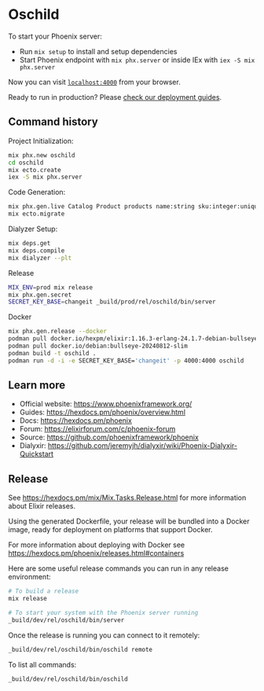 # Oschild

To start your Phoenix server:

  * Run `mix setup` to install and setup dependencies
  * Start Phoenix endpoint with `mix phx.server` or inside IEx with `iex -S mix phx.server`

Now you can visit [`localhost:4000`](http://localhost:4000) from your browser.

Ready to run in production? Please [check our deployment guides](https://hexdocs.pm/phoenix/deployment.html).


## Command history

Project Initialization:
```sh
mix phx.new oschild
cd oschild
mix ecto.create
iex -S mix phx.server
```

Code Generation:
```sh
mix phx.gen.live Catalog Product products name:string sku:integer:unique
mix ecto.migrate
```

Dialyzer Setup:
```sh
mix deps.get
mix deps.compile
mix dialyzer --plt
```

Release
```sh
MIX_ENV=prod mix release
mix phx.gen.secret
SECRET_KEY_BASE=changeit _build/prod/rel/oschild/bin/server
```

Docker
```sh
mix phx.gen.release --docker
podman pull docker.io/hexpm/elixir:1.16.3-erlang-24.1.7-debian-bullseye-20240812-slim
podman pull docker.io/debian:bullseye-20240812-slim
podman build -t oschild .
podman run -d -i -e SECRET_KEY_BASE='changeit' -p 4000:4000 oschild
```


## Learn more

  * Official website: https://www.phoenixframework.org/
  * Guides: https://hexdocs.pm/phoenix/overview.html
  * Docs: https://hexdocs.pm/phoenix
  * Forum: https://elixirforum.com/c/phoenix-forum
  * Source: https://github.com/phoenixframework/phoenix
  * Dialyxir: https://github.com/jeremyjh/dialyxir/wiki/Phoenix-Dialyxir-Quickstart


## Release

See https://hexdocs.pm/mix/Mix.Tasks.Release.html for more information about
Elixir releases.

Using the generated Dockerfile, your release will be bundled into
a Docker image, ready for deployment on platforms that support Docker.

For more information about deploying with Docker see
https://hexdocs.pm/phoenix/releases.html#containers

Here are some useful release commands you can run in any release environment:
```sh
# To build a release
mix release

# To start your system with the Phoenix server running
_build/dev/rel/oschild/bin/server
```

Once the release is running you can connect to it remotely:
```sh
_build/dev/rel/oschild/bin/oschild remote
```

To list all commands:
```sh
_build/dev/rel/oschild/bin/oschild
```
